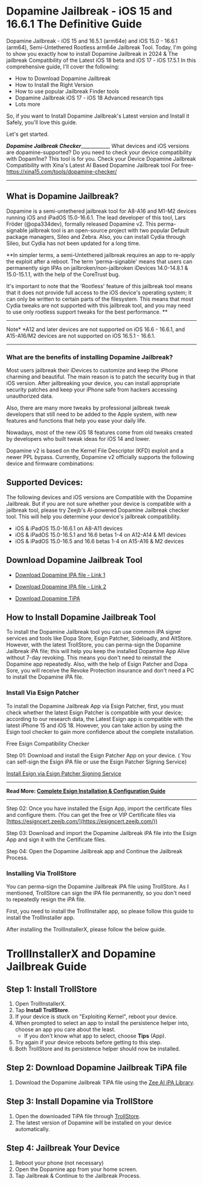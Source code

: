 # Dopamine Jailbreak - iOS 15 and 16.6.1 The Definitive Guide
Dopamine Jailbreak - iOS 15 and 16.5.1 (arm64e) and iOS 15.0 - 16.6.1 (arm64), Semi-Untethered Rootless arm64e Jailbreak Tool. Today, I'm going to show you exactly how to install Dopamine Jailbreak in 2024 & The jailbreak Compatibility of the Latest iOS 18 beta and iOS 17 - iOS 17.5.1
In this comprehensive guide, I'll cover the following:

- How to Download Dopamine Jailbreak
- How to Install the Right Version
- How to use popular Jailbreak Finder tools
- Dopamine Jailbreak iOS 17 - iOS 18 Advanced research tips
- Lots more
 
So, if you want to Install Dopamine Jailbreak's Latest version and Install it Safely, you'll love this guide.

Let's get started.

_______________________Dopamine Jailbreak Checker___________________________________
What devices and iOS versions are dopamine-supported? Do you need to check your device compatibility with Dopam1ne? This tool is for you. Check your Device Dopamine Jailbreak Compatibility with Xina's Latest AI Based Dopamine Jailbreak tool For free-
https://xina15.com/tools/dopamine-checker/
____________________________________________________________________________________

## What is Dopamine Jailbreak?
Dopamine is a semi-untethered jailbreak tool for A8-A16 and M1-M2 devices running iOS and iPadOS 15.0-16.6.1. The lead developer of this tool, Lars Fröder (@opa334dev), formally released Dopamine v2. This perma-signable jailbreak tool is an open-source project with two popular Default package managers, Sileo and Zebra. Also, you can install Cydia through Sileo, but Cydia has not been updated for a long time. 

**In simpler terms, a semi-Untethered jailbreak requires an app to re-apply the exploit after a reboot. The term 'perma-signable' means that users can permanently sign IPAs on jailbroken/non-jailbroken iDevices 14.0-14.8.1 & 15.0-15.1.1, with the help of the CoreTrust bug.

It's important to note that the 'Rootless' feature of this jailbreak tool means that it does not provide full access to the iOS device's operating system; it can only be written to certain parts of the filesystem. This means that most Cydia tweaks are not supported with this jailbreak tool, and you may need to use only rootless support tweaks for the best performance. 
**

___________________________________________________________________________________________________________________________________
Note* *A12 and later devices are not supported on iOS 16.6 - 16.6.1, and A15-A16/M2 devices are not supported on iOS 16.5.1 - 16.6.1.
___________________________________________________________________________________________________________________________________

### What are the benefits of installing Dopamine Jailbreak?
Most users jailbreak their iDevices to customize and keep the iPhone charming and beautiful. The main reason is to patch the security bug in that iOS version. After jailbreaking your device, you can install appropriate security patches and keep your iPhone safe from hackers accessing unauthorized data.

Also, there are many more tweaks by professional jailbreak tweak developers that still need to be added to the Apple system, with new features and functions that help you ease your daily life. 

Nowadays, most of the new iOS 18 features come from old tweaks created by developers who built tweak ideas for iOS 14 and lower. 

Dopamine v2 is based on the Kernel File Descriptor (KFD) exploit and a newer PPL bypass. Currently, Dopamine v2 officially supports the following device and firmware combinations:

## Supported Devices:

The following devices and iOS versions are Compatible with the Dopamine Jailbreak. But if you are not sure whether your device is compatible with a jailbreak tool, please try Zeejb's AI-powered Dopamine Jailbreak checker tool. This will help you determine your device's jailbreak compatibility. 

- iOS & iPadOS 15.0-16.6.1 on A8-A11 devices
- iOS & iPadOS 15.0-16.5.1 and 16.6 betas 1-4 on A12-A14 & M1 devices
- iOS & iPadOS 15.0-16.5 and 16.6 betas 1-4 on A15-A16 & M2 devices

## Download Dopamine Jailbreak Tool

- [Download Dopamine IPA file - Link 1](https://ipa.zeejb.com/temp5/productCopy.php?app=dopamine)
- [Download Dopamine IPA file - Link 2](https://github.com/opa334/Dopamine/releases/latest/download/Dopamine.ipa)

- [Download Dopamine TiPA](https://github.com/opa334/Dopamine/releases/latest/download/Dopamine.tipa)


## How to Install Dopamine Jailbreak Tool

To install the Dopamine Jailbreak tool you can use common iPA signer services and tools like Dopa Store, Esign Patcher, Sideloadly, and AltStore. However, with the latest TrollStore, you can perma-sign the Dopamine Jailbreak iPA file; this will help you keep the installed Dopamine App Alive without 7-day revoking. This means you don't need to reinstall the Dopamine app repeatedly. Also, with the help of Esign Patcher and Dopa Sore, you will receive the Revoke Protection insurance and don't need a PC to install the Dopamine iPA file. 

### Install Via Esign Patcher
To install the Dopamine Jailbreak App via Esign Patcher, first, you must check whether the latest Esign Patcher is compatible with your device; according to our research data, the Latest Esign app is compatible with the latest iPhone 15 and iOS 18. However, you can take action by using the Esign tool checker to gain more confidence about the complete installation. 

Free Esign Compatibility Checker

Step 01: Download and install the Esign Patcher App on your device. ( You can self-sign the Esign iPA file or use the Esign Patcher Signing Service)

[Install Esign via Esign Patcher Signing Service](https://zeejb.com/esign-app/)

___________________________________________________________________________________________________________________
**Read More: [Complete Esign Installation & Configuration Guide  ](https://github.com/iOS17/Esign)**
___________________________________________________________________________________________________________________


Step 02: Once you have installed the Esign App, import the certificate files and configure them. (You can get the free or VIP Certificate files via [https://esigncert.zeejb.com/](https://esigncert.zeejb.com/))

Step 03: Download and import the Dopamine Jailbreak iPA file into the Esign App and sign it with the Certificate files. 

Step 04: Open the Dopamine Jailbreak app and Continue the Jailbreak Process. 



### Installing Via TrollStore
You can perma-sign the Dopamine Jailbreak iPA file using TrollStore. As I mentioned, TrollStore can sign the iPA file permanently, so you don't need to repeatedly resign the iPA file.

First, you need to install the TrollInstaller app, so please follow this guide to install the TrollInstaller app.

After installing the TrollInstallerX, please follow the below guide. 

# TrollInstallerX and Dopamine Jailbreak Guide

## Step 1: Install TrollStore
1. Open TrollInstallerX.
2. Tap **Install TrollStore**.
3. If your device is stuck on "Exploiting Kernel", reboot your device.
4. When prompted to select an app to install the persistence helper into, choose an app you care about the least.
   - If you don't know what app to select, choose **Tips** (App).
5. Try again if your device reboots before getting to this step.
6. Both TrollStore and its persistence helper should now be installed.

## Step 2: Download Dopamine Jailbreak TiPA file
1. Download the Dopamine Jailbreak TiPA file using the [Zee AI iPA Library](https://ipa.zeejb.com/aidopamine.php).

## Step 3: Install Dopamine via TrollStore
1. Open the downloaded TiPA file through [TrollStore](https://zeejb.com/trollstore/).
2. The latest version of Dopamine will be installed on your device automatically.

## Step 4: Jailbreak Your Device
1. Reboot your phone (not necessary)
2. Open the Dopamine app from your home screen.
3. Tap Jailbreak & Continue to the Jailbreak Process.



